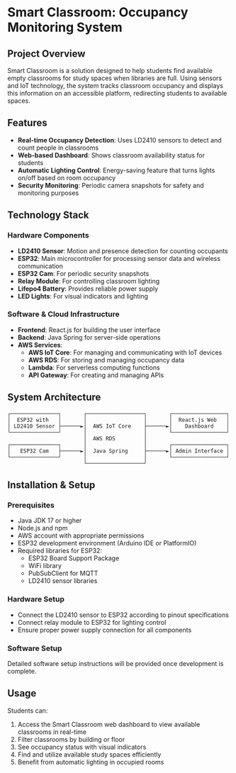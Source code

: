 # Smart Classroom: Occupancy Monitoring System

## Project Overview
Smart Classroom is a solution designed to help students find available empty classrooms for study spaces when libraries are full. Using sensors and IoT technology, the system tracks classroom occupancy and displays this information on an accessible platform, redirecting students to available spaces.

## Features
- **Real-time Occupancy Detection**: Uses LD2410 sensors to detect and count people in classrooms
- **Web-based Dashboard**: Shows classroom availability status for students
- **Automatic Lighting Control**: Energy-saving feature that turns lights on/off based on room occupancy
- **Security Monitoring**: Periodic camera snapshots for safety and monitoring purposes

## Technology Stack

### Hardware Components
- **LD2410 Sensor**: Motion and presence detection for counting occupants
- **ESP32**: Main microcontroller for processing sensor data and wireless communication
- **ESP32 Cam**: For periodic security snapshots
- **Relay Module**: For controlling classroom lighting
- **Lifepo4 Battery**: Provides reliable power supply
- **LED Lights**: For visual indicators and lighting

### Software & Cloud Infrastructure
- **Frontend**: React.js for building the user interface
- **Backend**: Java Spring for server-side operations
- **AWS Services**:
  - **AWS IoT Core**: For managing and communicating with IoT devices
  - **AWS RDS**: For storing and managing occupancy data
  - **Lambda**: For serverless computing functions
  - **API Gateway**: For creating and managing APIs

## System Architecture
```
┌───────────────┐       ┌──────────────────┐       ┌─────────────────┐
│  ESP32 with   │       │                  │       │  React.js Web   │
│ LD2410 Sensor ├──────►│  AWS IoT Core    ├──────►│    Dashboard    │
└───────────────┘       │                  │       └─────────────────┘
                        │  AWS RDS         │
┌───────────────┐       │                  │       ┌─────────────────┐
│   ESP32 Cam   ├──────►│  Java Spring     ├──────►│ Admin Interface │
└───────────────┘       │                  │       └─────────────────┘
                        └──────────────────┘
```

## Installation & Setup
### Prerequisites
- Java JDK 17 or higher
- Node.js and npm
- AWS account with appropriate permissions
- ESP32 development environment (Arduino IDE or PlatformIO)
- Required libraries for ESP32:
  - ESP32 Board Support Package
  - WiFi library
  - PubSubClient for MQTT
  - LD2410 sensor libraries

### Hardware Setup
- Connect the LD2410 sensor to ESP32 according to pinout specifications
- Connect relay module to ESP32 for lighting control
- Ensure proper power supply connection for all components

### Software Setup
Detailed software setup instructions will be provided once development is complete.

## Usage
Students can:
1. Access the Smart Classroom web dashboard to view available classrooms in real-time
2. Filter classrooms by building or floor
3. See occupancy status with visual indicators
4. Find and utilize available study spaces efficiently
5. Benefit from automatic lighting in occupied rooms
